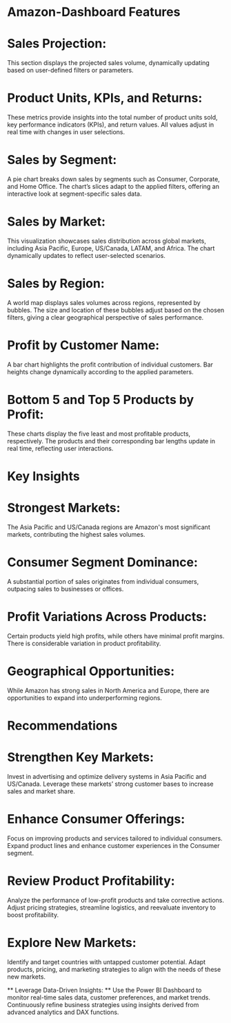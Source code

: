 # Amazon-Dashboard Features

# Sales Projection:
This section displays the projected sales volume, dynamically updating based on user-defined filters or parameters.

# Product Units, KPIs, and Returns:
These metrics provide insights into the total number of product units sold, key performance indicators (KPIs), and return values. All values adjust in real time with changes in user selections.

# Sales by Segment:
A pie chart breaks down sales by segments such as Consumer, Corporate, and Home Office. The chart’s slices adapt to the applied filters, offering an interactive look at segment-specific sales data.

# Sales by Market:
This visualization showcases sales distribution across global markets, including Asia Pacific, Europe, US/Canada, LATAM, and Africa. The chart dynamically updates to reflect user-selected scenarios.

# Sales by Region:
A world map displays sales volumes across regions, represented by bubbles. The size and location of these bubbles adjust based on the chosen filters, giving a clear geographical perspective of sales performance.

# Profit by Customer Name:
A bar chart highlights the profit contribution of individual customers. Bar heights change dynamically according to the applied parameters.

# Bottom 5 and Top 5 Products by Profit:
These charts display the five least and most profitable products, respectively. The products and their corresponding bar lengths update in real time, reflecting user interactions.

# Key Insights

# Strongest Markets:
The Asia Pacific and US/Canada regions are Amazon's most significant markets, contributing the highest sales volumes.

# Consumer Segment Dominance:
A substantial portion of sales originates from individual consumers, outpacing sales to businesses or offices.

# Profit Variations Across Products:
Certain products yield high profits, while others have minimal profit margins. There is considerable variation in product profitability.

# Geographical Opportunities:
While Amazon has strong sales in North America and Europe, there are opportunities to expand into underperforming regions.

# Recommendations

# Strengthen Key Markets:
Invest in advertising and optimize delivery systems in Asia Pacific and US/Canada.
Leverage these markets’ strong customer bases to increase sales and market share.

# Enhance Consumer Offerings:
Focus on improving products and services tailored to individual consumers.
Expand product lines and enhance customer experiences in the Consumer segment.

# Review Product Profitability:
Analyze the performance of low-profit products and take corrective actions.
Adjust pricing strategies, streamline logistics, and reevaluate inventory to boost profitability.

# Explore New Markets:
Identify and target countries with untapped customer potential.
Adapt products, pricing, and marketing strategies to align with the needs of these new markets.

** Leverage Data-Driven Insights: **
Use the Power BI Dashboard to monitor real-time sales data, customer preferences, and market trends.
Continuously refine business strategies using insights derived from advanced analytics and DAX functions.
